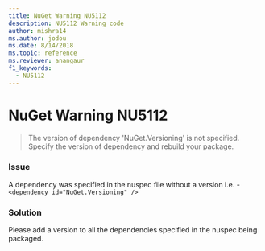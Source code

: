 ```yaml
---
title: NuGet Warning NU5112
description: NU5112 Warning code
author: mishra14
ms.author: jodou
ms.date: 8/14/2018
ms.topic: reference
ms.reviewer: anangaur
f1_keywords: 
  - NU5112
---
```


# NuGet Warning NU5112
> The version of dependency 'NuGet.Versioning' is not specified. Specify the version of dependency and rebuild your package.

### Issue

A dependency was specified in the nuspec file without a version i.e. - `<dependency id="NuGet.Versioning" />`


### Solution

Please add a version to all the dependencies specified in the nuspec being packaged.


